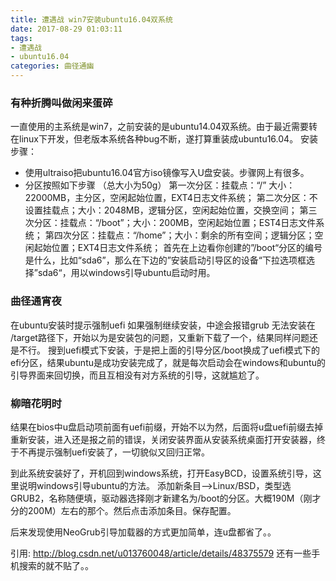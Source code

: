 ```yaml
---
title: 遭遇战 win7安装ubuntu16.04双系统
date: 2017-08-29 01:03:11
tags:
- 遭遇战
- ubuntu16.04
categories: 曲径通幽
---
```


### 有种折腾叫做闲来蛋碎
一直使用的主系统是win7，之前安装的是ubuntu14.04双系统。由于最近需要转在linux下开发，但老版本系统各种bug不断，遂打算重装成ubuntu16.04。
安装步骤：
- 使用ultraiso把ubuntu16.04官方iso镜像写入U盘安装。步骤网上有很多。
- 分区按照如下步骤 （总大小为50g）
  第一次分区：挂载点：“/” 大小：22000MB，主分区，空闲起始位置，EXT4日志文件系统；
  第二次分区：不设置挂载点；大小：2048MB，逻辑分区，空闲起始位置，交换空间；
  第三次分区：挂载点：“/boot”；大小：200MB，空闲起始位置；EST4日志文件系统；
  第四次分区：挂载点：“/home”；大小：剩余的所有空间；逻辑分区；空闲起始位置；EXT4日志文件系统；
  首先在上边看你创建的”/boot“分区的编号是什么，比如“sda6”，那么在下边的”安装启动引导区的设备“下拉选项框选择”sda6“，用以windows引导ubuntu启动时用。

### 曲径通宵夜
在ubuntu安装时提示强制uefi 如果强制继续安装，中途会报错grub 无法安装在 /target路径下，开始以为是安装包的问题，又重新下载了一个，结果同样问题还是不行。
搜到uefi模式下安装，于是把上面的引导分区/boot换成了uefi模式下的efi分区，结果ubuntu是成功安装完成了，就是每次启动会在windows和ubuntu的引导界面来回切换，而且互相没有对方系统的引导，这就尴尬了。

### 柳暗花明时
结果在bios中u盘启动项前面有uefi前缀，开始不以为然，后面将u盘uefi前缀去掉重新安装，进入还是报之前的错误，关闭安装界面从安装系统桌面打开安装器，终于不再提示强制uefi安装了，一切貌似又回归正常。

到此系统安装好了，开机回到windows系统，打开EasyBCD，设置系统引导，这里说明windows引导ubuntu的方法。
添加新条目–>Linux/BSD，类型选GRUB2，名称随便填，驱动器选择刚才新建名为/boot的分区。大概190M（刚才分的200M）左右的那个。然后点击添加条目。保存配置。

后来发现使用NeoGrub引导加载器的方式更加简单，连u盘都省了。。

引用:
http://blog.csdn.net/u013760048/article/details/48375579
还有一些手机搜索的就不贴了。。